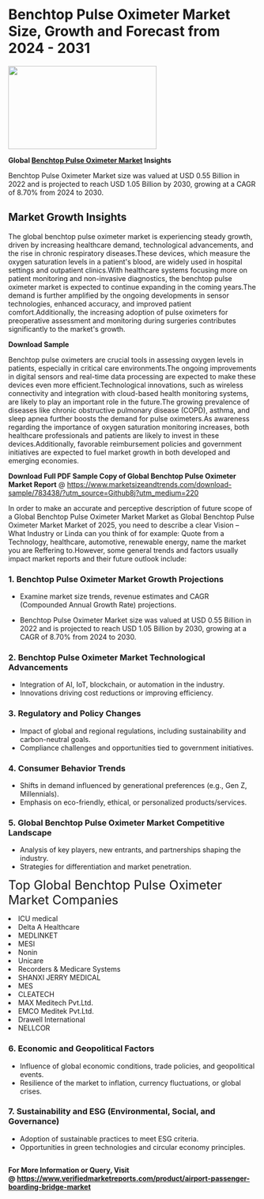 <H1>Benchtop Pulse Oximeter Market Size, Growth and Forecast from 2024 - 2031</H1><img class="aligncenter size-medium wp-image-584254" src="https://thirdeyenews.in/wp-content/uploads/2024/09/Global-Market-Research-300x168.jpeg" alt="" width="300" height="168" /><p><strong>Global&nbsp;<a href="https://www.marketsizeandtrends.com/download-sample/783438/?utm_source=Github8j?utm_medium=220">Benchtop Pulse Oximeter Market</a> Insights</strong></p><p>Benchtop Pulse Oximeter Market size was valued at USD 0.55 Billion in 2022 and is projected to reach USD 1.05 Billion by 2030, growing at a CAGR of 8.70% from 2024 to 2030.</p><p><h2>Market Growth Insights</h2> <p>The global benchtop pulse oximeter market is experiencing steady growth, driven by increasing healthcare demand, technological advancements, and the rise in chronic respiratory diseases.These devices, which measure the oxygen saturation levels in a patient's blood, are widely used in hospital settings and outpatient clinics.With healthcare systems focusing more on patient monitoring and non-invasive diagnostics, the benchtop pulse oximeter market is expected to continue expanding in the coming years.The demand is further amplified by the ongoing developments in sensor technologies, enhanced accuracy, and improved patient comfort.Additionally, the increasing adoption of pulse oximeters for preoperative assessment and monitoring during surgeries contributes significantly to the market's growth.</p> <p><strong>Download Sample</strong></p> <p>Benchtop pulse oximeters are crucial tools in assessing oxygen levels in patients, especially in critical care environments.The ongoing improvements in digital sensors and real-time data processing are expected to make these devices even more efficient.Technological innovations, such as wireless connectivity and integration with cloud-based health monitoring systems, are likely to play an important role in the future.The growing prevalence of diseases like chronic obstructive pulmonary disease (COPD), asthma, and sleep apnea further boosts the demand for pulse oximeters.As awareness regarding the importance of oxygen saturation monitoring increases, both healthcare professionals and patients are likely to invest in these devices.Additionally, favorable reimbursement policies and government initiatives are expected to fuel market growth in both developed and emerging economies.</p> <p><span class=""><strong>Download Full PDF Sample Copy of Global Benchtop Pulse Oximeter Market Report</strong> @ <a href="https://www.marketsizeandtrends.com/download-sample/783438/?utm_source=Github8j?utm_medium=220" target="_blank">https://www.marketsizeandtrends.com/download-sample/783438/?utm_source=Github8j?utm_medium=220</a></span></p><p>In order to make an accurate and perceptive description of future scope of a Global&nbsp;Benchtop Pulse Oximeter Market Market as Global&nbsp;Benchtop Pulse Oximeter Market Market of 2025, you need to describe a clear Vision &ndash; What Industry or Linda can you think of for example: Quote from a Technology, healthcare, automotive, renewable energy, name the market you are Reffering to.However, some general trends and factors usually impact market reports and their future outlook include:</p><h3>1.&nbsp;<strong>Benchtop Pulse Oximeter Market Growth Projections</strong></h3><ul><li>Examine market size trends, revenue estimates and CAGR (Compounded Annual Growth Rate) projections.</li><li><p>Benchtop Pulse Oximeter Market size was valued at USD 0.55 Billion in 2022 and is projected to reach USD 1.05 Billion by 2030, growing at a CAGR of 8.70% from 2024 to 2030.</p></li></ul><h3>2.&nbsp;<strong>Benchtop Pulse Oximeter Market Technological Advancements</strong></h3><ul><li>Integration of AI, IoT, blockchain, or automation in the industry.</li><li>Innovations driving cost reductions or improving efficiency.</li></ul><h3>3.&nbsp;<strong>Regulatory and Policy Changes</strong></h3><ul><li>Impact of global and regional regulations, including sustainability and carbon-neutral goals.</li><li>Compliance challenges and opportunities tied to government initiatives.</li></ul><h3>4.&nbsp;<strong>Consumer Behavior Trends</strong></h3><ul><li>Shifts in demand influenced by generational preferences (e.g., Gen Z, Millennials).</li><li>Emphasis on eco-friendly, ethical, or personalized products/services.</li></ul><h3>5.&nbsp;<strong>Global Benchtop Pulse Oximeter Market Competitive Landscape</strong></h3><ul><li>Analysis of key players, new entrants, and partnerships shaping the industry.</li><li>Strategies for differentiation and market penetration.</li></ul><p data-pm-slice="1 1 []"><span style="color: inherit; font-family: inherit; font-size: 25px;">Top Global Benchtop Pulse Oximeter Market Companies</span></p><div class="" data-test-id=""><p><li>ICU medical</li><li> Delta A Healthcare</li><li> MEDLINKET</li><li> MESI</li><li> Nonin</li><li> Unicare</li><li> Recorders & Medicare Systems</li><li> SHANXI JERRY MEDICAL</li><li> MES</li><li> CLEATECH</li><li> MAX Meditech Pvt.Ltd.</li><li> EMCO Meditek Pvt.Ltd.</li><li> Drawell International</li><li> NELLCOR</li></p></div><h3>6.&nbsp;<strong>Economic and Geopolitical Factors</strong></h3><ul><li>Influence of global economic conditions, trade policies, and geopolitical events.</li><li>Resilience of the market to inflation, currency fluctuations, or global crises.</li></ul><h3>7.&nbsp;<strong>Sustainability and ESG (Environmental, Social, and Governance)</strong></h3><ul><li>Adoption of sustainable practices to meet ESG criteria.</li><li>Opportunities in green technologies and circular economy principles.</li></ul><h2><strong style="font-size: 14px;">For More Information or Query, Visit @&nbsp;</strong><a style="background-color: #ffffff; font-size: 14px;" href="https://www.marketsizeandtrends.com/report/benchtop-pulse-oximeter-market/" target="_blank">https://www.verifiedmarketreports.com/product/airport-passenger-boarding-bridge-market</a></h2>